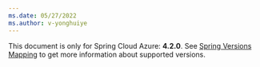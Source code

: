```yaml
---
ms.date: 05/27/2022
ms.author: v-yonghuiye
---
```


This document is only for Spring Cloud Azure: **4.2.0**. See [Spring Versions Mapping](https://github.com/Azure/azure-sdk-for-java/wiki/Spring-Versions-Mapping) to get more information about supported versions.
